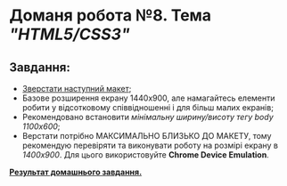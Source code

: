 # Доманя робота №8. Тема  *"HTML5/CSS3"*
## Завдання:
 
 - [Зверстати наступний макет](https://www.figma.com/file/Ooyn2DvRfEdhYxnjkHKVrS/FREE---Online-Courses-Dashboard-by-Bogus%C5%82aw-Podhalicz-(Copy));
 - Базове розширення екрану 1440х900, але намагайтесь елементи робити у відсотковому співвідношенні і для більш малих екранів;
 - Рекомендовано встановити *мінімальну ширину/висоту тегу body 1100x600*;
 - Верстати потрібно МАКСИМАЛЬНО БЛИЗЬКО ДО МАКЕТУ, тому рекомендую перевіряти та виконувати роботу на розмірі екрану в *1400х900*. Для цього використовуйте **Chrome Device Emulation**.

**[Результат домашнього завдання.](https://danadovzh.github.io/Cursor_Education/HW8-HTML5-CSS3/index.html)**